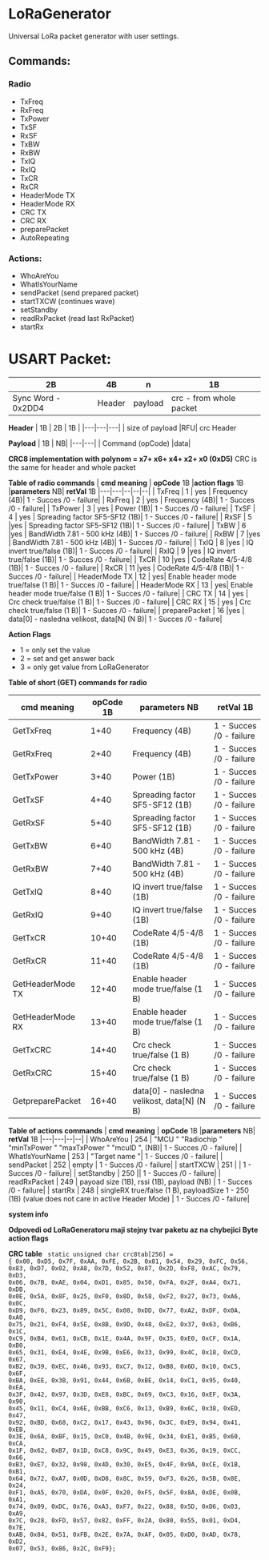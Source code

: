 # LoRaGenerator
Universal  LoRa packet generator with user settings.

## Commands:
### Radio
- TxFreq  
- RxFreq  
- TxPower 
- TxSF  
- RxSF  
- TxBW  
- RxBW  
- TxIQ  
- RxIQ  
- TxCR  
- RxCR  
- HeaderMode  TX 
- HeaderMode  RX 
- CRC TX  
- CRC RX  
- preparePacket 
- AutoRepeating

### Actions:
- WhoAreYou  
- WhatIsYourName 
- sendPacket  (send prepared packet)
- startTXCW  (continues wave)
- setStandby 
- readRxPacket  (read last RxPacket)
- startRx  

# USART Packet:

| 2B  |  4B  |  n |  1B |
|---|---|---|---|
| Sync Word  - 0x2DD4  |Header|  payload |  crc - from whole packet |

**Header**
| 1B  |  2B | 1B  | 
|---|---|---|
| size of payload  |RFU| crc Header  

**Payload**
| 1B  |  NB|
|---|---|
| Command (opCode) |data|   


**CRC8 implementation with polynom = x7+ x6+ x4+ x2+ x0 (0xD5)**
CRC is the same for header and whole packet

**Table of radio commands**
| **cmd meaning**  | **opCode** 1B  |**action flags** 1B |**parameters** NB|  **retVal** 1B
|---|---|--|--|--|
| TxFreq  | 1  | yes | Frequency (4B)| 1 - Succes /0 - failure|
| RxFreq  | 2  | yes |  Frequency (4B)| 1 - Succes /0 - failure|
| TxPower  | 3  | yes | Power (1B)| 1 - Succes /0 - failure|
| TxSF  | 4  | yes | Spreading factor SF5-SF12 (1B)| 1 - Succes /0 - failure|
| RxSF  | 5  |yes  | Spreading factor SF5-SF12 (1B)| 1 - Succes /0 - failure|
| TxBW  | 6  |yes |  BandWidth 7.81 - 500 kHz (4B)| 1 - Succes /0 - failure|
| RxBW  | 7  |yes  |  BandWidth 7.81 - 500 kHz (4B)| 1 - Succes /0 - failure|
| TxIQ  | 8  |yes |  IQ invert true/false (1B)| 1 - Succes /0 - failure|
| RxIQ  | 9  |yes |  IQ invert true/false (1B)| 1 - Succes /0 - failure|
| TxCR  | 10  |yes |  CodeRate 4/5-4/8 (1B)| 1 - Succes /0 - failure|
| RxCR  | 11  |yes  |  CodeRate 4/5-4/8 (1B)| 1 - Succes /0 - failure|
| HeaderMode  TX | 12  | yes|   Enable header mode true/false (1 B)| 1 - Succes /0 - failure|
| HeaderMode  RX | 13  | yes|   Enable header mode true/false (1 B)| 1 - Succes /0 - failure|
| CRC TX  | 14  | yes |  Crc check true/false (1 B)| 1 - Succes /0 - failure|
| CRC RX  | 15  | yes |  Crc check true/false (1 B)| 1 - Succes /0 - failure|
| preparePacket  | 16  |yes | data[0] - nasledna velikost,  data[N] (N B)| 1 - Succes /0 - failure|

**Action Flags**
- 1 = only set the value
- 2 = set and get answer back
- 3 = only get value from LoRaGenerator


**Table of short (GET) commands for radio**

| **cmd meaning**  | **opCode** 1B |**parameters** NB|  **retVal** 1B
|---|---|--|--|
| GetTxFreq  | 1+40  |  Frequency (4B)| 1 - Succes /0 - failure|
| GetRxFreq  | 2+40  |   Frequency (4B)| 1 - Succes /0 - failure|
| GetTxPower  | 3+40   | Power (1B)| 1 - Succes /0 - failure|
| GetTxSF  | 4+40   | Spreading factor SF5-SF12 (1B)| 1 - Succes /0 - failure|
| GetRxSF  | 5+40    | Spreading factor SF5-SF12 (1B)| 1 - Succes /0 - failure|
| GetTxBW  | 6+40   |  BandWidth 7.81 - 500 kHz (4B)| 1 - Succes /0 - failure|
| GetRxBW  | 7+40    |  BandWidth 7.81 - 500 kHz (4B)| 1 - Succes /0 - failure|
| GetTxIQ  | 8+40   |  IQ invert true/false (1B)| 1 - Succes /0 - failure|
| GetRxIQ  | 9+40   |  IQ invert true/false (1B)| 1 - Succes /0 - failure|
| GetTxCR  | 10+40   |  CodeRate 4/5-4/8 (1B)| 1 - Succes /0 - failure|
| GetRxCR  | 11+40    |  CodeRate 4/5-4/8 (1B)| 1 - Succes /0 - failure|
| GetHeaderMode  TX | 12+40  |   Enable header mode true/false (1 B)| 1 - Succes /0 - failure|
| GetHeaderMode  RX | 13+40  |   Enable header mode true/false (1 B)| 1 - Succes /0 - failure|
| GetTxCRC  | 14+40  |   Crc check true/false (1 B)| 1 - Succes /0 - failure|
| GetRxCRC  | 15+40  |   Crc check true/false (1 B)| 1 - Succes /0 - failure|
| GetpreparePacket  | 16+40  | data[0] - nasledna velikost,  data[N] (N B)| 1 - Succes /0 - failure|


**Table of actions commands**
| **cmd meaning**  | **opCode** 1B |**parameters** NB|  **retVal** 1B
|---|---|--|--|
| WhoAreYou  | 254 | "MCU " "Radiochip " "minTxPower " "maxTxPower " "mcuID ", (NB)| 1 - Succes /0 - failure|
| WhatIsYourName  | 253 | "Target name "| 1 - Succes /0 - failure|
| sendPacket  | 252  | empty | 1 - Succes /0 - failure|
| startTXCW  | 251  | | 1 - Succes /0 - failure|
| setStandby  | 250   || 1 - Succes /0 - failure|
| readRxPacket  | 249  | payoad size (1B), rssi (1B), payload (NB) | 1 - Succes /0 - failure|
| startRx  | 248  | singleRX true/false (1 B), payloadSize 1 - 250 (1B) (value does not care in active Header Mode) | 1 - Succes /0 - failure|


**system info**


**Odpovedi od LoRaGeneratoru maji stejny tvar paketu az na chybejici Byte action flags**

**CRC table**
<code>
static unsigned char crc8tab[256] = {
    0x00, 0xD5, 0x7F, 0xAA, 0xFE, 0x2B, 0x81, 0x54, 0x29, 0xFC, 0x56, 0x83, 0xD7, 0x02, 0xA8, 0x7D,
    0x52, 0x87, 0x2D, 0xF8, 0xAC, 0x79, 0xD3, 0x06, 0x7B, 0xAE, 0x04, 0xD1, 0x85, 0x50, 0xFA, 0x2F,
    0xA4, 0x71, 0xDB, 0x0E, 0x5A, 0x8F, 0x25, 0xF0, 0x8D, 0x58, 0xF2, 0x27, 0x73, 0xA6, 0x0C, 0xD9,
    0xF6, 0x23, 0x89, 0x5C, 0x08, 0xDD, 0x77, 0xA2, 0xDF, 0x0A, 0xA0, 0x75, 0x21, 0xF4, 0x5E, 0x8B,
    0x9D, 0x48, 0xE2, 0x37, 0x63, 0xB6, 0x1C, 0xC9, 0xB4, 0x61, 0xCB, 0x1E, 0x4A, 0x9F, 0x35, 0xE0,
    0xCF, 0x1A, 0xB0, 0x65, 0x31, 0xE4, 0x4E, 0x9B, 0xE6, 0x33, 0x99, 0x4C, 0x18, 0xCD, 0x67, 0xB2,
    0x39, 0xEC, 0x46, 0x93, 0xC7, 0x12, 0xB8, 0x6D, 0x10, 0xC5, 0x6F, 0xBA, 0xEE, 0x3B, 0x91, 0x44,
    0x6B, 0xBE, 0x14, 0xC1, 0x95, 0x40, 0xEA, 0x3F, 0x42, 0x97, 0x3D, 0xE8, 0xBC, 0x69, 0xC3, 0x16,
    0xEF, 0x3A, 0x90, 0x45, 0x11, 0xC4, 0x6E, 0xBB, 0xC6, 0x13, 0xB9, 0x6C, 0x38, 0xED, 0x47, 0x92,
    0xBD, 0x68, 0xC2, 0x17, 0x43, 0x96, 0x3C, 0xE9, 0x94, 0x41, 0xEB, 0x3E, 0x6A, 0xBF, 0x15, 0xC0,
    0x4B, 0x9E, 0x34, 0xE1, 0xB5, 0x60, 0xCA, 0x1F, 0x62, 0xB7, 0x1D, 0xC8, 0x9C, 0x49, 0xE3, 0x36,
    0x19, 0xCC, 0x66, 0xB3, 0xE7, 0x32, 0x98, 0x4D, 0x30, 0xE5, 0x4F, 0x9A, 0xCE, 0x1B, 0xB1, 0x64,
    0x72, 0xA7, 0x0D, 0xD8, 0x8C, 0x59, 0xF3, 0x26, 0x5B, 0x8E, 0x24, 0xF1, 0xA5, 0x70, 0xDA, 0x0F,
    0x20, 0xF5, 0x5F, 0x8A, 0xDE, 0x0B, 0xA1, 0x74, 0x09, 0xDC, 0x76, 0xA3, 0xF7, 0x22, 0x88, 0x5D,
    0xD6, 0x03, 0xA9, 0x7C, 0x28, 0xFD, 0x57, 0x82, 0xFF, 0x2A, 0x80, 0x55, 0x01, 0xD4, 0x7E, 0xAB,
    0x84, 0x51, 0xFB, 0x2E, 0x7A, 0xAF, 0x05, 0xD0, 0xAD, 0x78, 0xD2, 0x07, 0x53, 0x86, 0x2C, 0xF9};
</code>
